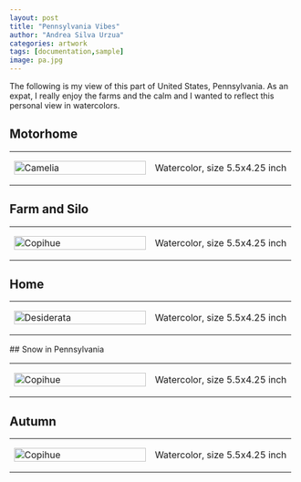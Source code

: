 ```yaml
---
layout: post
title: "Pennsylvania Vibes"
author: "Andrea Silva Urzua"
categories: artwork
tags: [documentation,sample]
image: pa.jpg
---
```


The following is my view of this part of United States, Pennsylvania. As an expat, I really enjoy the farms and the calm and I wanted to reflect this personal view in watercolors.

## Motorhome
<table border="0" style="width:100%">
<tr>
    <td style="width:50%">
        <img border="0" alt="Camelia" src="https://andreasilvau.github.io/assets/img/1.jpeg" style="width:100%">
    </td>
    <td style="width:50%">
        <p align="justify">
Watercolor, size 5.5x4.25 inch
        </p>
    </td>
</tr>
</table>

## Farm and Silo
<table border="0" style="width:100%">
<tr>
    <td style="width:50%">
        <img border="0" alt="Copihue" src="https://andreasilvau.github.io/assets/img/2.jpeg" style="width:100%">
    </td>
    <td style="width:50%">
        <p align="justify">
Watercolor, size 5.5x4.25 inch
        </p>
    </td>
</tr>
</table>

## Home
<table border="0" style="width:100%">
<tr>
    <td style="width:50%">
        <img border="0" alt="Desiderata" src="https://andreasilvau.github.io/assets/img/3.jpeg" style="width:100%">
    </td>
    <td style="width:50%">
        <p align="justify">
Watercolor, size 5.5x4.25 inch
        </p>
    </td>
</tr>
</table>
## Snow in Pennsylvania
<table border="0" style="width:100%">
<tr>
    <td style="width:50%">
        <img border="0" alt="Copihue" src="https://andreasilvau.github.io/assets/img/4.jpeg" style="width:100%">
    </td>
    <td style="width:50%">
        <p align="justify">
Watercolor, size 5.5x4.25 inch
        </p>
    </td>
</tr>
</table>

## Autumn
<table border="0" style="width:100%">
<tr>
    <td style="width:50%">
        <img border="0" alt="Copihue" src="https://andreasilvau.github.io/assets/img/5.jpeg" style="width:100%">
    </td>
    <td style="width:50%">
        <p align="justify">
Watercolor, size 5.5x4.25 inch
        </p>
    </td>
</tr>
</table>
